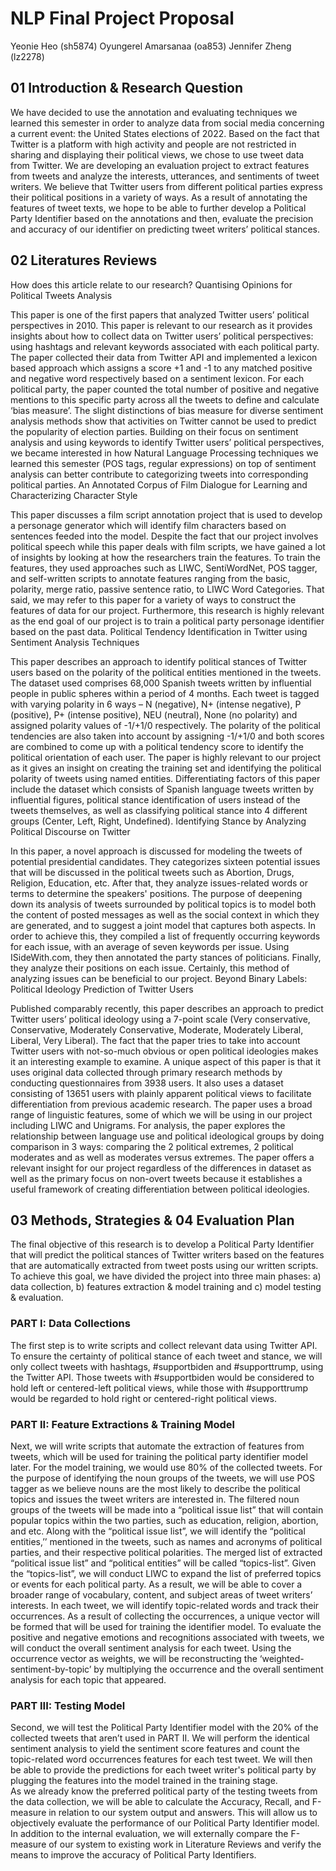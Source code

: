 # NLP Final Project Proposal 
Yeonie Heo (sh5874)
Oyungerel Amarsanaa (oa853)
Jennifer Zheng (lz2278)

## 01 Introduction & Research Question
We have decided to use the annotation and evaluating techniques we learned this semester in order to analyze data from social media concerning a current event: the United States elections of 2022. Based on the fact that Twitter is a platform with high activity and people are not restricted in sharing and displaying their political views, we chose to use tweet data from Twitter. 
We are developing an evaluation project to extract features from tweets and analyze the interests, utterances, and sentiments of tweet writers. We believe that Twitter users from different political parties express their political positions in a variety of ways. As a result of annotating the features of tweet texts, we hope to be able to further develop a Political Party Identifier based on the annotations and then, evaluate the precision and accuracy of our identifier on predicting tweet writers’ political stances. 

## 02 Literatures Reviews

How does this article relate to our research?
Quantising Opinions for Political Tweets Analysis 

This paper is one of the first papers that analyzed Twitter users’ political perspectives in 2010. This paper is relevant to our research as it provides insights about how to collect data on Twitter users’ political perspectives: using hashtags and relevant keywords associated with each political party. The paper collected their data from Twitter API and implemented a lexicon based approach which assigns a score +1 and -1 to any matched positive and negative word respectively based on a sentiment lexicon. For each political party, the paper counted the total number of positive and negative mentions to this specific party across all the tweets to define and calculate ‘bias measure’. The slight distinctions of bias measure for diverse sentiment analysis methods show that activities on Twitter cannot be used to predict the popularity of election parties. Building on their focus on sentiment analysis and using keywords to identify Twitter users’ political perspectives, we became interested in how Natural Language Processing techniques we learned this semester (POS tags, regular expressions) on top of sentiment analysis can better contribute to categorizing tweets into corresponding political parties. 
An Annotated Corpus of Film Dialogue for Learning and Characterizing Character Style

This paper discusses a film script annotation project that is used to develop a personage generator which will identify film characters based on sentences feeded into the model. Despite the fact that our project involves political speech while this paper deals with film scripts, we have gained a lot of insights by looking at how the researchers train the features. To train the features, they used approaches such as LIWC, SentiWordNet, POS tagger, and self-written scripts to annotate features ranging from the basic, polarity, merge ratio, passive sentence ratio, to LIWC Word Categories. That said, we may refer to this paper for a variety of ways to construct the features of data for our project. Furthermore, this research is highly relevant as the end goal of our project is to train a political party personage identifier based on the past data. 
Political Tendency Identification in Twitter using Sentiment Analysis Techniques

This paper describes an approach to identify political stances of Twitter users based on the polarity of the political entities mentioned in the tweets. The dataset used comprises 68,000 Spanish tweets written by influential people in public spheres within a period of 4 months. Each tweet is tagged with varying polarity in 6 ways – N (negative), N+ (intense negative), P (positive), P+ (intense positive), NEU (neutral), None (no polarity) and assigned polarity values of -1/+1/0 respectively. The polarity of the political tendencies are also taken into account by assigning -1/+1/0 and both scores are combined to come up with a political tendency score to identify the political orientation of each user. The paper is highly relevant to our project as it gives an insight on creating the training set and identifying the political polarity of tweets using named entities. Differentiating factors of this paper include the dataset which consists of Spanish language tweets written by influential figures, political stance identification of users instead of the tweets themselves, as well as classifying political stance into 4 different groups (Center, Left, Right, Undefined).
Identifying Stance by Analyzing Political Discourse on Twitter

In this paper, a novel approach is discussed for modeling the tweets of potential presidential candidates. They categorizes sixteen potential issues that will be discussed in the political tweets such as Abortion, Drugs, Religion, Education, etc. After that, they analyze issues-related words or terms to determine the speakers' positions. The purpose of deepening down its analysis of tweets surrounded by political topics is to model both the content of posted messages as well as the social context in which they are generated, and to suggest a joint model that captures both aspects. In order to achieve this, they compiled a list of frequently occurring keywords for each issue, with an average of seven keywords per issue. Using ISideWith.com, they then annotated the party stances of politicians. 
Finally, they analyze their positions on each issue. Certainly, this method of analyzing issues can be beneficial to our project. 
Beyond Binary Labels: Political Ideology Prediction of Twitter Users

Published comparably recently, this paper describes an approach to predict Twitter users’ political ideology using a 7-point scale (Very conservative, Conservative, Moderately Conservative, Moderate, Moderately Liberal, Liberal, Very Liberal). The fact that the paper tries to take into account Twitter users with not-so-much obvious or open political ideologies makes it an interesting example to examine. A unique aspect of this paper is that it uses original data collected through primary research methods by conducting questionnaires from 3938 users. It also uses a dataset consisting of 13651 users with plainly apparent political views to facilitate differentiation from previous academic research. The paper uses a broad range of linguistic features, some of which we will be using in our project including LIWC and Unigrams. For analysis, the paper explores the relationship between language use and political ideological groups by doing comparison in 3 ways:  comparing the 2 political extremes, 2 political moderates and as well as moderates versus extremes. The paper offers a relevant insight for our project regardless of the differences in dataset as well as the primary focus on non-overt tweets because it establishes a useful framework of creating differentiation between political ideologies.  

## 03 Methods, Strategies & 04 Evaluation Plan
The final objective of this research is to develop a Political Party Identifier that will predict the political stances of Twitter writers based on the features that are automatically extracted from tweet posts using our written scripts. To achieve this goal, we have divided the project into three main phases: a) data collection, b) features extraction & model training and c) model testing & evaluation. 

### PART I: Data Collections
The first step is to write scripts and collect relevant data using Twitter API. To ensure the certainty of political stance of each tweet and stance, we will only collect tweets with hashtags, #supportbiden and #supporttrump, using the Twitter API. Those tweets with #supportbiden would be considered to hold left or centered-left political views, while those with #supporttrump would be regarded to hold right or centered-right political views. 

### PART II: Feature Extractions & Training Model
Next, we will write scripts that automate the extraction of features from tweets, which will be used for training the political party identifier model later. For the model training, we would use 80% of the collected tweets. 
For the purpose of identifying the noun groups of the tweets, we will use POS tagger as we believe nouns are the most likely to describe the political topics and issues the tweet writers are interested in. The filtered noun groups of the tweets will be made into a “political issue list” that will contain popular topics within the two parties, such as education, religion, abortion, and etc. Along with the “political issue list”, we will identify the “political entities,’’ mentioned in the tweets, such as names and acronyms of political parties, and their respective political polarities. The merged list of extracted “political issue list” and “political entities” will be called “topics-list”.
Given the “topics-list”, we will conduct LIWC to expand the list of preferred topics or events for each political party. As a result, we will be able to cover a broader range of vocabulary, content, and subject areas of tweet writers’ interests. 
In each tweet, we will identify topic-related words and track their occurrences. As a result of collecting the occurrences, a unique vector will be formed that will be used for training the identifier model. 
To evaluate the positive and negative emotions and recognitions associated with tweets, we will conduct the overall sentiment analysis for each tweet. Using the occurrence vector as weights, we will be reconstructing the ‘weighted-sentiment-by-topic’ by multiplying the occurrence and the overall sentiment analysis for each topic that appeared. 

### PART III: Testing Model
Second, we will test the Political Party Identifier model with the 20% of the collected tweets that aren’t used in PART II. 
We will perform the identical sentiment analysis to yield the sentiment score features and count the topic-related word occurrences features for each test tweet. We will then be able to provide the predictions for each tweet writer's political party by plugging the features into the model trained in the training stage.   
As we already know the preferred political party of the testing tweets from the data collection, we will be able to calculate the Accuracy, Recall, and F-measure in relation to our system output and answers. This will allow us to objectively evaluate the performance of our Political Party Identifier model. 
In addition to the internal evaluation, we will externally compare the F-measure of our system to existing work in Literature Reviews and verify the means to improve the accuracy of Political Party Identifiers. 
